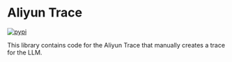 # Aliyun Trace

[![pypi](https://badge.fury.io/py/openinference-semantic-conventions.svg)](https://pypi.org/project/openinference-semantic-conventions/)

This library contains code for the Aliyun Trace that manually creates a trace for the LLM.